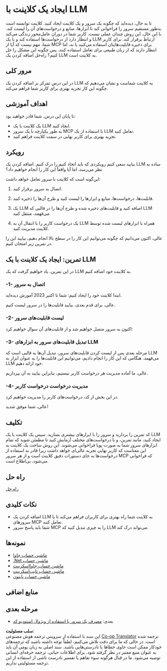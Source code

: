 <!--
CO_OP_TRANSLATOR_METADATA:
{
  "original_hash": "abbb199eb22fdffa44a0de4db6a5ea49",
  "translation_date": "2025-05-17T10:14:41+00:00",
  "source_file": "03-GettingStarted/03-llm-client/README.md",
  "language_code": "fa"
}
-->
# ایجاد یک کلاینت با LLM

تا به حال، دیده‌اید که چگونه یک سرور و یک کلاینت ایجاد کنید. کلاینت توانسته است به‌طور مستقیم سرور را فراخوانی کند تا ابزارها، منابع و درخواست‌های آن را لیست کند. با این حال، این روش چندان عملی نیست. کاربر شما در دوران عامل‌محور زندگی می‌کند و انتظار دارد از درخواست‌ها استفاده کند و با یک LLM ارتباط برقرار کند. برای کاربر شما، مهم نیست که آیا از MCP برای ذخیره قابلیت‌هایتان استفاده می‌کنید یا نه، اما انتظار دارند که از زبان طبیعی برای تعامل استفاده کنند. پس چگونه این مشکل را حل کنیم؟ راه‌حل اضافه کردن یک LLM به کلاینت است.

## مرور کلی

در این درس تمرکز بر اضافه کردن یک LLM به کلاینت شماست و نشان می‌دهیم که چگونه این کار تجربه بهتری برای کاربر شما فراهم می‌کند.

## اهداف آموزشی

تا پایان این درس، شما قادر خواهید بود:

- یک کلاینت با یک LLM ایجاد کنید.
- به طور یکپارچه با یک سرور MCP با استفاده از یک LLM تعامل کنید.
- تجربه بهتری برای کاربر نهایی در سمت کلاینت فراهم کنید.

## رویکرد

بیایید سعی کنیم رویکردی که باید اتخاذ کنیم را درک کنیم. اضافه کردن یک LLM ساده به نظر می‌رسد، اما آیا واقعاً این کار را انجام خواهیم داد؟

این‌گونه است که کلاینت با سرور تعامل خواهد داشت:

1. اتصال به سرور برقرار کنید.

1. قابلیت‌ها، درخواست‌ها، منابع و ابزارها را لیست کنید و طرح آن‌ها را ذخیره کنید.

1. یک LLM اضافه کنید و قابلیت‌های ذخیره شده و طرح آن‌ها را در قالبی که LLM می‌فهمد، منتقل کنید.

1. یک درخواست کاربر را با انتقال آن به LLM همراه با ابزارهای لیست شده توسط کلاینت مدیریت کنید.

عالی، اکنون می‌دانیم که چگونه می‌توانیم این کار را در سطح بالا انجام دهیم، بیایید این را در تمرین زیر امتحان کنیم.

## تمرین: ایجاد یک کلاینت با یک LLM

در این تمرین، یاد خواهیم گرفت که یک LLM به کلاینت خود اضافه کنیم.

### -1- اتصال به سرور

ابتدا کلاینت خود را ایجاد کنیم:
شما تا اکتبر 2023 آموزش دیده‌اید.

عالی، برای قدم بعدی، بیایید قابلیت‌ها را در سرور لیست کنیم.

### -2- لیست قابلیت‌های سرور

اکنون به سرور متصل خواهیم شد و از قابلیت‌های آن سوال خواهیم کرد:

### -3- تبدیل قابلیت‌های سرور به ابزارهای LLM

مرحله بعدی پس از لیست کردن قابلیت‌های سرور، تبدیل آن‌ها به قالبی است که LLM می‌فهمد. هنگامی که این کار را انجام دادیم، می‌توانیم این قابلیت‌ها را به عنوان ابزار به LLM خود ارائه دهیم.

عالی، ما آماده مدیریت هر درخواست کاربر نیستیم، بنابراین بیایید به آن بپردازیم.

### -4- مدیریت درخواست درخواست کاربر

در این بخش از کد، درخواست‌های کاربر را مدیریت خواهیم کرد.

عالی، شما موفق شدید!

## تکلیف

کد تمرین را بردارید و سرور را با ابزارهای بیشتری بسازید. سپس یک کلاینت با یک LLM ایجاد کنید، مانند تمرین، و با درخواست‌های مختلف آزمایش کنید تا مطمئن شوید که تمام ابزارهای سرور شما به صورت پویا فراخوانی می‌شوند. این روش ساخت یک کلاینت به این معناست که کاربر نهایی تجربه عالی‌ای خواهد داشت زیرا قادر به استفاده از درخواست‌ها به جای دستورات دقیق کلاینت است و از هر سرور MCP که فراخوانی می‌شود، بی‌اطلاع است.

## راه حل 

[راه حل](/03-GettingStarted/03-llm-client/solution/README.md)

## نکات کلیدی

- اضافه کردن یک LLM به کلاینت شما راه بهتری برای کاربران فراهم می‌کند تا با سرورهای MCP تعامل کنند.
- شما باید پاسخ سرور MCP را به چیزی تبدیل کنید که LLM می‌تواند درک کند.

## نمونه‌ها

- [ماشین حساب جاوا](../samples/java/calculator/README.md)
- [.Net ماشین حساب](../../../../03-GettingStarted/samples/csharp)
- [ماشین حساب جاوااسکریپت](../samples/javascript/README.md)
- [ماشین حساب تایپ‌اسکریپت](../samples/typescript/README.md)
- [ماشین حساب پایتون](../../../../03-GettingStarted/samples/python)

## منابع اضافی

## مرحله بعدی

- بعدی: [مصرف یک سرور با استفاده از ویژوال استودیو کد](/03-GettingStarted/04-vscode/README.md)

**سلب مسئولیت**:  
این سند با استفاده از سرویس ترجمه هوش مصنوعی [Co-op Translator](https://github.com/Azure/co-op-translator) ترجمه شده است. در حالی که ما برای دقت تلاش می‌کنیم، لطفاً توجه داشته باشید که ترجمه‌های خودکار ممکن است حاوی خطاها یا نادرستی‌هایی باشند. سند اصلی به زبان بومی آن باید به عنوان منبع معتبر در نظر گرفته شود. برای اطلاعات حیاتی، ترجمه حرفه‌ای انسانی توصیه می‌شود. ما در قبال هرگونه سوء تفاهم یا تفسیر نادرست ناشی از استفاده از این ترجمه مسئولیتی نداریم.